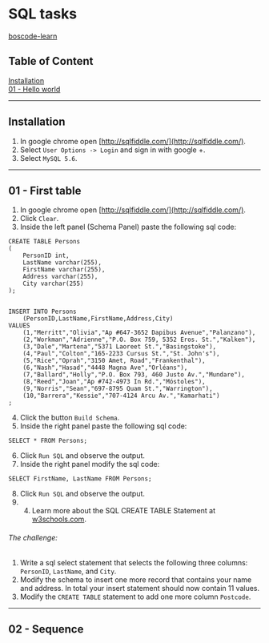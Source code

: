 ﻿# SQL tasks

[boscode-learn](https://github.com/Quobject/boscode-learn)

## Table of Content
    
[Installation](#installation)  
[01 - Hello world](#01---hello-world)  

___

## Installation

1. In google chrome open [http://sqlfiddle.com/](http://sqlfiddle.com/).
2. Select `User Options -> Login` and sign in with google +.
3. Select `MySQL 5.6`.



___

## 01 - First table

1. In google chrome open [http://sqlfiddle.com/](http://sqlfiddle.com/).  
2. Click `Clear`.  
3. Inside the left panel (Schema Panel) paste the following sql code:

```sqlfiddle
CREATE TABLE Persons
(
	PersonID int,
	LastName varchar(255),
	FirstName varchar(255),
	Address varchar(255),
	City varchar(255)
);
	

INSERT INTO Persons 
	(PersonID,LastName,FirstName,Address,City) 
VALUES 
	(1,"Merritt","Olivia","Ap #647-3652 Dapibus Avenue","Palanzano"),
	(2,"Workman","Adrienne","P.O. Box 759, 5352 Eros. St.","Kalken"),
	(3,"Dale","Martena","5371 Laoreet St.","Basingstoke"),
	(4,"Paul","Colton","165-2233 Cursus St.","St. John's"),
	(5,"Rice","Oprah","3150 Amet, Road","Frankenthal"),
	(6,"Nash","Hasad","4448 Magna Ave","Orléans"),
	(7,"Ballard","Holly","P.O. Box 793, 460 Justo Av.","Mundare"),
	(8,"Reed","Joan","Ap #742-4973 In Rd.","Móstoles"),
	(9,"Norris","Sean","697-8795 Quam St.","Warrington"),
	(10,"Barrera","Kessie","707-4124 Arcu Av.","Kamarhati")
;
```

4. Click the button `Build Schema`.
5. Inside the right panel paste the following sql code:

```sqlfiddle
SELECT * FROM Persons;
```

6. Click `Run SQL` and observe the output.
7. Inside the right panel modify the sql code:

```sqlfiddle
SELECT FirstName, LastName FROM Persons;
```
8. Click `Run SQL` and observe the output.
9. 4. Learn more about the SQL CREATE TABLE Statement at [w3schools.com](http://www.w3schools.com/sql/sql_create_table.asp).
 

###### The challenge:

1. Write a sql select statement that selects the following three columns: `PersonID`, `LastName`, and `City`.
2. Modify the schema to insert one more record that contains your name and address. In total your insert statement should now contain 11 values.
3. Modify the `CREATE TABLE` statement to add one more column `Postcode`.

___

## 02 - Sequence
